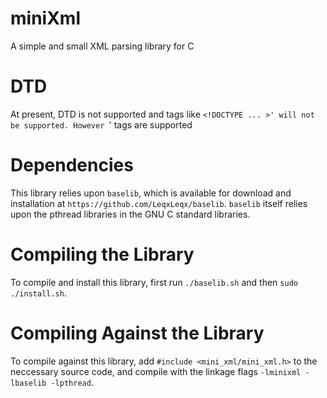 # miniXml

A simple and small XML parsing library for C

# DTD

At present, DTD is not supported and tags like `<!DOCTYPE ... >' will not be supported. However `<![CDATA[ .. ]]>' tags are supported

# Dependencies

This library relies upon `baselib`, which is available for download and installation at `https://github.com/LeqxLeqx/baselib`. `baselib`
itself relies upon the pthread libraries in the GNU C standard libraries.

# Compiling the Library

To compile and install this library, first run `./baselib.sh` and then `sudo ./install.sh`.

# Compiling Against the Library

To compile against this library, add `#include <mini_xml/mini_xml.h>` to the neccessary source code, and compile with the linkage 
flags `-lminixml -lbaselib -lpthread`.
